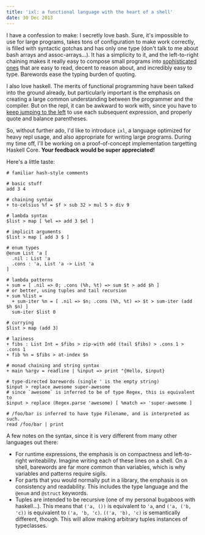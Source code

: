 ```yaml
---
title: 'ixl: a functional language with the heart of a shell'
date: 30 Dec 2013
---
```


[mcilroy]: http://www.leancrew.com/all-this/2011/12/more-shell-less-egg/
[to the left]: /posts/2012-02-13-shell-usability-what-tcl-is-missing

I have a confession to make: I secretly love bash.  Sure, it's impossible to use for large programs, takes tons of configuration to make work correctly, is filled with syntactic gotchas and has only one type (don't talk to me about bash arrays and assoc-arrays...).  It has a simplicity to it, and the left-to-right chaining makes it really easy to compose small programs into [sophisticated ones][mcilroy] that are easy to read, decent to reason about, and incredibly easy to type.  Barewords ease the typing burden of quoting.

I also love haskell.  The merits of functional programming have been talked into the ground already, but particularly important is the emphasis on creating a large common understanding between the programmer and the compiler.  But on the repl, it can be awkward to work with, since you have to [keep jumping to the left][to the left] to use each subsequent expression, and properly quote and balance parentheses.

So, without further ado, I'd like to introduce `ixl`, a language optimized for heavy repl usage, and also appropriate for writing large programs.  During my time off, I'll be working on a proof-of-concept implementation targetting Haskell Core.  **Your feedback would be super appreciated!**

Here's a little taste:

``` ixl
# familiar hash-style comments

# basic stuff
add 3 4

# chaining syntax
+ to-celsius %f = $f > sub 32 > mul 5 > div 9

# lambda syntax
$list > map [ %el => add 3 $el ]

# implicit arguments
$list > map [ add 3 $ ]

# enum types
@enum List 'a [
  .nil : List 'a
  .cons : 'a, List 'a -> List 'a
]

# lambda patterns
+ sum = [ .nil => 0; .cons (%h, %t) => sum $t > add $h ]
# or better, using tuples and tail recursion
+ sum %list =
  + sum-iter %n = [ .nil => $n; .cons (%h, %t) => $t > sum-iter (add $h $n) ]
  sum-iter $list 0

# currying
$list > map (add 3)

# laziness
+ fibs : List Int = $fibs > zip-with add (tail $fibs) > .cons 1 > .cons 1
+ fib %n = $fibs > at-index $n

# monad chaining and string syntax
+ main %argv = readline | %input => print "{Hello, $input}

# type-directed barewords (single ' is the empty string)
$input > replace awesome super-awesome
# since `awesome` is inferred to be of type Regex, this is equivalent to
$input > replace (Regex.parse 'awesome) [ %match => 'super-awesome ]

# /foo/bar is inferred to have type Filename, and is interpreted as such.
read /foo/bar | print
```

<!--fold-->

A few notes on the syntax, since it is very different from many other languages out there:

* For runtime expressions, the emphasis is on compactness and left-to-right writeability.  Imagine writing each of these lines on a shell.  On a shell, barewords are far more common than variables, which is why variables and patterns require sigils.
* For parts that you would normally put in a library, the emphasis is on consistency and readability.  This includes the type language and the `@enum` and `@struct` keywords.
* Tuples are intended to be recursive (one of my personal bugaboos with haskell...).  This means that `('a, ())` is equivalent to `'a`, and `('a, ('b, 'c))` is equivalent to `('a, 'b, 'c)`.  `(('a, 'b), 'c)` is semantically different, though.  This will allow making arbitrary tuples instances of typeclasses.
